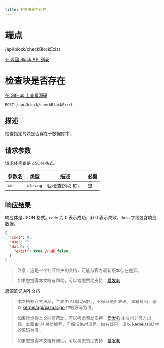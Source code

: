 ```yaml
---
title: 检查块是否存在
---
```

# 端点

/api/block/checkBlockExist

[← 返回 Block API 列表](../pages/block.html)

# 检查块是否存在

[在 GitHub 上查看源码](https://github.com/siyuan-note/siyuan/blob/master/kernel/api/block.go#L242)

`POST /api/block/checkBlockExist`

## 描述

检查指定的块是否存在于数据库中。

## 请求参数

请求体需要是 JSON 格式。

| 参数名 | 类型 | 描述 | 必需 |
| --- | --- | --- | --- |
| `id` | `string` | 要检查的块 ID。 | 是 |

## 响应结果

响应体是 JSON 格式。`code` 为 0 表示成功，非 0 表示失败。`data` 字段包含响应数据。

```json
{
  "code": 0,
  "msg": "",
  "data": {
    "exist": true // 或 false
  }
}
```

> 注意：这是一个社区维护的文档，可能与官方最新版本存在差异。
> 
> 如果您觉得本文档有帮助，可以考虑赞助支持：[爱发电](https://afdian.com/a/leolee9086?tab=feed)

思源笔记 API 文档
> 本文档非官方出品，主要由 AI 辅助编写，不保证绝对准确。如有疑问，请以 [kernel/api/bazaar.go](https://github.com/siyuan-note/siyuan/blob/master/kernel/api/bazaar.go) 中的源码为准。
> 
> 如果您觉得本文档有帮助，可以考虑赞助支持：[爱发电](https://afdian.com/a/leolee9086?tab=feed)
> 本文档非官方出品，主要由 AI 辅助编写，不保证绝对准确。如有疑问，请以 [kernel/api/](https://github.com/siyuan-note/siyuan/blob/master/kernel/api/) 中的源码为准。
> 
> 如果您觉得本文档有帮助，可以考虑赞助支持：[爱发电](https://afdian.com/a/leolee9086?tab=feed)

